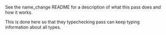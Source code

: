 See the name_change README for a description of what this pass does
and how it works.

This is done here so that they typechecking pass can keep typing information
about all types.
